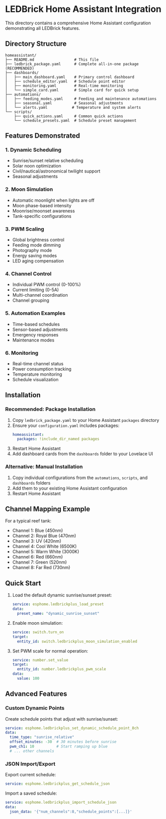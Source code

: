 # LEDBrick Home Assistant Integration

This directory contains a comprehensive Home Assistant configuration demonstrating all LEDBrick features.

## Directory Structure

```
homeassistant/
├── README.md                  # This file
├── ledbrick_package.yaml      # Complete all-in-one package (RECOMMENDED)
├── dashboards/
│   ├── main_dashboard.yaml    # Primary control dashboard
│   ├── schedule_editor.yaml   # Schedule point editor
│   ├── monitoring.yaml        # Real-time monitoring
│   └── simple_card.yaml       # Simple card for quick setup
├── automations/
│   ├── feeding_modes.yaml     # Feeding and maintenance automations
│   ├── seasonal.yaml          # Seasonal adjustments
│   └── alerts.yaml           # Temperature and system alerts
└── scripts/
    ├── quick_actions.yaml     # Common quick actions
    └── schedule_presets.yaml  # Schedule preset management
```

## Features Demonstrated

### 1. **Dynamic Scheduling**
- Sunrise/sunset relative scheduling
- Solar noon optimization
- Civil/nautical/astronomical twilight support
- Seasonal adjustments

### 2. **Moon Simulation**
- Automatic moonlight when lights are off
- Moon phase-based intensity
- Moonrise/moonset awareness
- Tank-specific configurations

### 3. **PWM Scaling**
- Global brightness control
- Feeding mode dimming
- Photography mode
- Energy saving modes
- LED aging compensation

### 4. **Channel Control**
- Individual PWM control (0-100%)
- Current limiting (0-5A)
- Multi-channel coordination
- Channel grouping

### 5. **Automation Examples**
- Time-based schedules
- Sensor-based adjustments
- Emergency responses
- Maintenance modes

### 6. **Monitoring**
- Real-time channel status
- Power consumption tracking
- Temperature monitoring
- Schedule visualization

## Installation

### Recommended: Package Installation

1. Copy `ledbrick_package.yaml` to your Home Assistant `packages` directory
2. Ensure your `configuration.yaml` includes packages:
   ```yaml
   homeassistant:
     packages: !include_dir_named packages
   ```
3. Restart Home Assistant
4. Add dashboard cards from the `dashboards` folder to your Lovelace UI

### Alternative: Manual Installation

1. Copy individual configurations from the `automations`, `scripts`, and `dashboards` folders
2. Add them to your existing Home Assistant configuration
3. Restart Home Assistant

## Channel Mapping Example

For a typical reef tank:
- Channel 1: Blue (450nm)
- Channel 2: Royal Blue (470nm)
- Channel 3: UV (420nm)
- Channel 4: Cool White (6500K)
- Channel 5: Warm White (3000K)
- Channel 6: Red (660nm)
- Channel 7: Green (520nm)
- Channel 8: Far Red (730nm)

## Quick Start

1. Load the default dynamic sunrise/sunset preset:
   ```yaml
   service: esphome.ledbrickplus_load_preset
   data:
     preset_name: "dynamic_sunrise_sunset"
   ```

2. Enable moon simulation:
   ```yaml
   service: switch.turn_on
   target:
     entity_id: switch.ledbrickplus_moon_simulation_enabled
   ```

3. Set PWM scale for normal operation:
   ```yaml
   service: number.set_value
   target:
     entity_id: number.ledbrickplus_pwm_scale
   data:
     value: 100
   ```

## Advanced Features

### Custom Dynamic Points
Create schedule points that adjust with sunrise/sunset:
```yaml
service: esphome.ledbrickplus_set_dynamic_schedule_point_8ch
data:
  time_type: "sunrise_relative"
  offset_minutes: -30  # 30 minutes before sunrise
  pwm_ch1: 10          # Start ramping up blue
  # ... other channels
```

### JSON Import/Export
Export current schedule:
```yaml
service: esphome.ledbrickplus_get_schedule_json
```

Import a saved schedule:
```yaml
service: esphome.ledbrickplus_import_schedule_json
data:
  json_data: '{"num_channels":8,"schedule_points":[...]}'
```